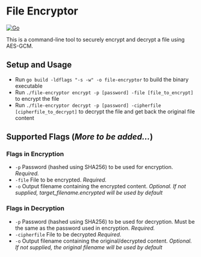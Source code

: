 # File Encryptor
[![Go](https://github.com/gongchen161/file-encryptor/actions/workflows/go.yml/badge.svg)](https://github.com/gongchen161/file-encryptor/actions/workflows/go.yml)

This is a command-line tool to securely encrypt and decrypt a file using AES-GCM.


## Setup and Usage
* Run `go build -ldflags "-s -w" -o file-encryptor` to build the binary executable
* Run `./file-encryptor encrypt -p [password] -file [file_to_encrypt]` to encrypt the file
* Run `./file-encryptor decrypt -p [password] -cipherfile [cipherfile_to_decrypt]` to decrypt the file and get back the original file content

## Supported Flags (<em>More to be added...</em>)
### Flags in Encryption
* `-p` Password (hashed using SHA256) to be used for encryption. <em>Required.</em>
* `-file` File to be encrypted. <em>Required.</em>
* `-o` Output filename containing the encrypted content. <em>Optional. If not supplied, target_filename.encrypted will be used by default</em>

### Flags in Decryption
* `-p` Password (hashed using SHA256) to be used for decryption. Must be the same as the password used in encryption. <em>Required.</em>
* `-cipherfile` File to be decrypted <em>Required.</em>
* `-o` Output filename containing the original/decrypted content. <em>Optional. If not supplied, the original filename will be used by default</em>
